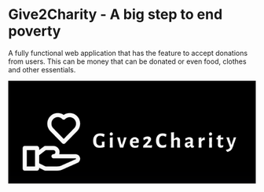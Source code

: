 
# Give2Charity - A big step to end poverty

A fully functional web application that has the 
feature to accept donations from users. 
This can be money that can be donated or even food, 
clothes and other essentials.





![Logo](G2C.png)
